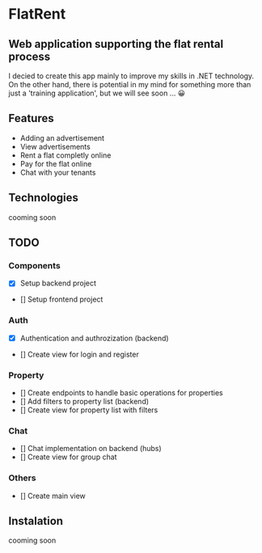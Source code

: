 # FlatRent
## Web application supporting the flat rental process
I decied to create this app mainly to improve my skills in .NET technology. On the other hand, there is potential in my mind for something more than just a 'training application', but we will see soon ... :grinning:

## Features

- Adding an advertisement
- View advertisements
- Rent a flat completly online
- Pay for the flat online
- Chat with your tenants

## Technologies
cooming soon

## TODO

### Components
- [x] Setup backend project
- [] Setup frontend project

### Auth
- [x] Authentication and authrozization (backend)
- [] Create view for login and register 

### Property
- [] Create endpoints to handle basic operations for properties
- [] Add filters to property list (backend)
- [] Create view for property list with filters

### Chat
- [] Chat implementation on backend (hubs)
- [] Create view for group chat

### Others
- [] Create main view


## Instalation
cooming soon

